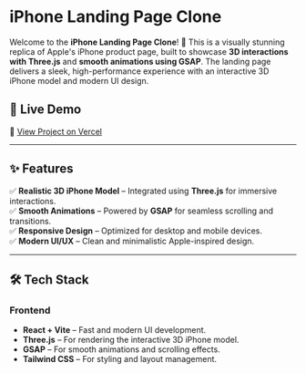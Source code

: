 # **iPhone Landing Page Clone**

Welcome to the **iPhone Landing Page Clone**! 🚀 This is a visually stunning replica of Apple's iPhone product page, built to showcase **3D interactions with Three.js** and **smooth animations using GSAP**. The landing page delivers a sleek, high-performance experience with an interactive 3D iPhone model and modern UI design.

## 🚀 **Live Demo**

🔗 [View Project on Vercel](https://i-phone-landing-page-project.vercel.app/)

---

## ✨ **Features**

✅ **Realistic 3D iPhone Model** – Integrated using **Three.js** for immersive interactions.  
✅ **Smooth Animations** – Powered by **GSAP** for seamless scrolling and transitions.  
✅ **Responsive Design** – Optimized for desktop and mobile devices.  
✅ **Modern UI/UX** – Clean and minimalistic Apple-inspired design.

---

## 🛠 **Tech Stack**

### **Frontend**

- **React + Vite** – Fast and modern UI development.
- **Three.js** – For rendering the interactive 3D iPhone model.
- **GSAP** – For smooth animations and scrolling effects.
- **Tailwind CSS** – For styling and layout management.
